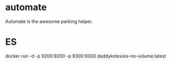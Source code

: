 # automate
Automate is the awesome parking helper.

# ES
docker run -d -p 9200:9200 -p 9300:9300 daddykotex/es-no-volume:latest
